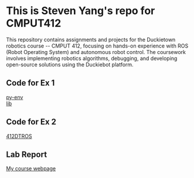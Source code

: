 # This is Steven Yang's repo for CMPUT412

This repository contains assignments and projects for the Duckietown robotics course -- CMPUT 412, focusing on hands-on experience with ROS (Robot Operating System) and autonomous robot control. The coursework involves implementing robotics algorithms, debugging, and developing open-source solutions using the Duckiebot platform.

## Code for Ex 1 
[py-env](https://github.com/StevenYang23/py_env) <br>
[lib](https://github.com/StevenYang23/lib)

## Code for Ex 2
[412DTROS](https://github.com/StevenYang23/412_DTROS)

## Lab Report
[My course webpage](https://sites.google.com/view/stevenydjm412/home?authuser=0)


